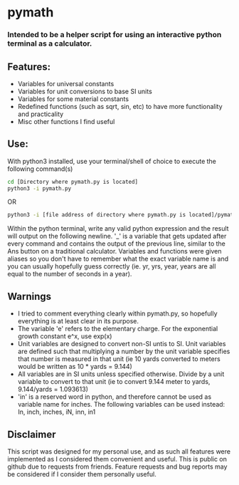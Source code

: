 # pymath
### Intended to be a helper script for using an interactive python terminal as a calculator.

## Features:
- Variables for universal constants
- Variables for unit conversions to base SI units
- Variables for some material constants
- Redefined functions (such as sqrt, sin, etc) to have more functionality and practicality
- Misc other functions I find useful

## Use:
With python3 installed, use your terminal/shell of choice to execute the following command(s)
```bash
cd [Directory where pymath.py is located]
python3 -i pymath.py
```
OR
```bash
python3 -i [file address of directory where pymath.py is located]/pymath.py
```

Within the python terminal, write any valid python expression and the result will output on the following newline. '_' is a variable that gets updated after every command and contains the output of the previous line, similar to the Ans button on a traditional calculator.
Variables and functions were given aliases so you don't have to remember what the exact variable name is and you can usually hopefully guess correctly (ie. yr, yrs, year, years are all equal to the number of seconds in a year). 

## Warnings
- I tried to comment everything clearly within pymath.py, so hopefully everything is at least clear in its purpose.
- The variable 'e' refers to the elementary charge. For the exponential growth constant e^x, use exp(x)
- Unit variables are designed to convert non-SI untis to SI. Unit variables are defined such that multiplying a number by the unit variable specifies that number is measured in that unit (ie 10 yards converted to meters would be written as 10 * yards = 9.144)
- All variables are in SI units unless specified otherwise. Divide by a unit variable to convert to that unit (ie to convert 9.144 meter to yards, 9.144/yards = 1.093613)
- 'in' is a reserved word in python, and therefore cannot be used as variable name for inches. The following variables can be used instead: In, inch, inches, iN, inn, in1

## Disclaimer
This script was designed for my personal use, and as such all features were implemented as I considered them convenient and useful. This is public on github due to requests from friends. Feature requests and bug reports may be considered if I consider them personally useful.
